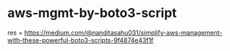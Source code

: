 # aws-mgmt-by-boto3-script

res = https://medium.com/@nanditasahu031/simplify-aws-management-with-these-powerful-boto3-scripts-9f4874e43f1f

